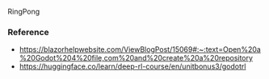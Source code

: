 RingPong

### Reference

- https://blazorhelpwebsite.com/ViewBlogPost/15069#:~:text=Open%20a%20Godot%204%20file,com%20and%20create%20a%20repository
- https://huggingface.co/learn/deep-rl-course/en/unitbonus3/godotrl
